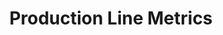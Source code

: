 ---
layout: article
title: Production Line Metrics
description: 
  - This is an overview of some key metrics about a single production lane. Including a OEE value. Replace the variables and the timer script to make it your own.
lang: en
weight: 200
draft: false
ref: tem-200
category:
  - Recommended
  - Production
  - Single Line
  - Overview
image: Production_Line_Metrics_EN.png
download: Production_Line_Metrics_EN.pbmx
overview_description:
  - a
overview_benefits:
  - b
overview_data_sources:
  - c
---